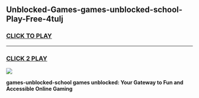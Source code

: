 
## Unblocked-Games-games-unblocked-school-Play-Free-4tulj
<h3>
<a href="https://premium76.site?title=games-unblocked-school&ref=19M">CLICK TO PLAY</a></h3>
<hr>

<h3>
<a href="https://premium76.site?title=games-unblocked-school&ref=19M">CLICK 2 PLAY</a>
  
</h3>

<a href="https://premium76.site?title=games-unblocked-school&ref=19M"><img src="https://clearcache.store/games.png"></a>


**games-unblocked-school games unblocked: Your Gateway to Fun and Accessible Online Gaming**
